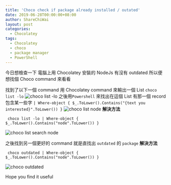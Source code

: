 ```yaml
---
title: 'Choco check if package already installed / outated'
date: 2019-06-28T00:00:00+08:00
author: ShareChiWai
layout: post
categories:
  - Chocolatey
tags:
  - Chocolatey
  - choco
  - package manager
  - PowerShell
---
```


今日想檢查一下 電腦上用 Chocolatey 安裝的 NodeJs 有沒有 outdated
所以便想找個 Choco command 來看看

找到了以下一個 command
用 Chocolatey command 來輸出一個 List
`choco list -lo`
![choco list -lo](/img/2019/choco-list-lo.png 'choco list -lo')
之後用`Powershell` 來找出在這個 List 有那一個 record 包含某一些字
`| Where-object { $_.ToLower().Contains("{text you interested}".ToLower()) }`
![choco list node](/img/2019/choco-outdated.png 'choco list node')
**解決方法**

```
 choco list -lo | Where-object { $_.ToLower().Contains("node".ToLower()) }
```

![choco list search node](/img/2019/choco-list-search-node.png 'choco list search node')

之後找到另一個更好的 command
就是直找出 `outdated` 的 `package`
**解決方法**

```
 choco outdated | Where-object { $_.ToLower().Contains("node".ToLower()) }
```

![choco outdated](/img/2019/choco-outdated.png 'choco outdated')

Hope you find it useful
